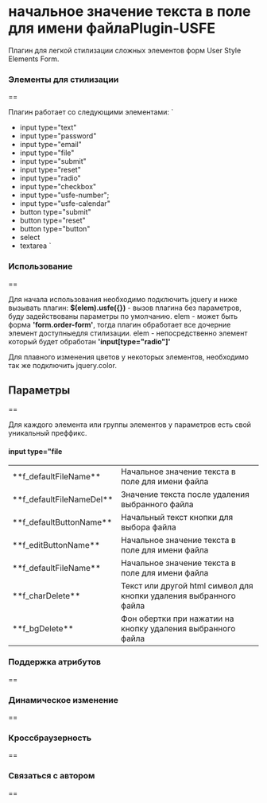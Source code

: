 начальное значение текста в поле для имени файлаPlugin-USFE
===========

Плагин для легкой стилизации сложных элементов форм User Style Elements Form.

### Элементы для стилизации
==

Плагин работает со следующими элементами:
`
 - input type="text"
 - input type="password"
 - input type="email"
 - input type="file"
 - input type="submit"
 - input type="reset"
 - input type="radio"
 - input type="checkbox"
 - input type="usfe-number";
 - input type="usfe-calendar"
 - button type="submit"
 - button type="reset"
 - button type="button"
 - select
 - textarea
 `

### Использование
==

Для начала использования необходимо подключить jquery и ниже вызывать плагин:
**$(elem).usfe({})** - вызов плагина без параметров, буду задействованы параметры по умолчанию.
elem -  может быть форма **'form.order-form'**, тогда плагин обработает все дочерние элемент
доступныедля стилизации.
elem - непосредственно элемент который будет обработан **'input[type="radio"]'**

Для плавного изменения цветов у некоторых элементов, необходимо так же 
подключить jquery.color.

## Параметры
==

Для каждого элемента или группы элементов у параметров есть свой уникальный преффикс.

#### input type="file
<table>
    <tr>
      <td>**f_defaultFileName**</td>
      <td>Начальное значение текста в поле для имени файла</td>
    </tr>
    <tr>
      <td>**f_defaultFileNameDel**</td>
      <td>Значение текста после удаления выбранного файла</td>
    </tr>
        <tr>
      <td>**f_defaultButtonName**</td>
      <td>Начальный текст кнопки для выбора файла</td>
    </tr>
    <tr>
      <td>**f_editButtonName**</td>
      <td>Начальное значение текста в поле для имени файла</td>
    </tr>
    <tr>
      <td>**f_defaultFileName**</td>
      <td>Начальное значение текста в поле для имени файла</td>
    </tr>
    <tr>
      <td>**f_charDelete**</td>
      <td>Текст или другой html символ для кнопки удаления выбранного файла</td>
    </tr>
    <tr>
      <td>**f_bgDelete**</td>
      <td>Фон обертки при нажатии на кнопку удаления выбранного файла</td>
    </tr>
<table>


### Поддержка атрибутов
==

### Динамическое изменение
==

### Кроссбраузерность
==

### Связаться с автором
==
